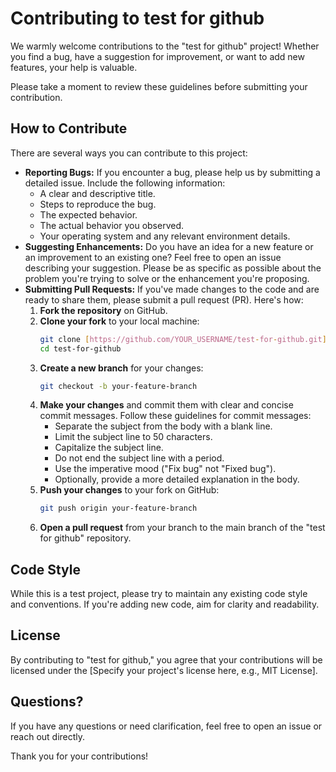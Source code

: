 # Contributing to test for github

We warmly welcome contributions to the "test for github" project! Whether you find a bug, have a suggestion for improvement, or want to add new features, your help is valuable.

Please take a moment to review these guidelines before submitting your contribution.

## How to Contribute

There are several ways you can contribute to this project:

* **Reporting Bugs:** If you encounter a bug, please help us by submitting a detailed issue. Include the following information:
    * A clear and descriptive title.
    * Steps to reproduce the bug.
    * The expected behavior.
    * The actual behavior you observed.
    * Your operating system and any relevant environment details.
* **Suggesting Enhancements:** Do you have an idea for a new feature or an improvement to an existing one? Feel free to open an issue describing your suggestion. Please be as specific as possible about the problem you're trying to solve or the enhancement you're proposing.
* **Submitting Pull Requests:** If you've made changes to the code and are ready to share them, please submit a pull request (PR). Here's how:
    1.  **Fork the repository** on GitHub.
    2.  **Clone your fork** to your local machine:
        ```bash
        git clone [https://github.com/YOUR_USERNAME/test-for-github.git](https://github.com/YOUR_USERNAME/test-for-github.git)
        cd test-for-github
        ```
    3.  **Create a new branch** for your changes:
        ```bash
        git checkout -b your-feature-branch
        ```
    4.  **Make your changes** and commit them with clear and concise commit messages. Follow these guidelines for commit messages:
        * Separate the subject from the body with a blank line.
        * Limit the subject line to 50 characters.
        * Capitalize the subject line.
        * Do not end the subject line with a period.
        * Use the imperative mood ("Fix bug" not "Fixed bug").
        * Optionally, provide a more detailed explanation in the body.
    5.  **Push your changes** to your fork on GitHub:
        ```bash
        git push origin your-feature-branch
        ```
    6.  **Open a pull request** from your branch to the main branch of the "test for github" repository.

## Code Style

While this is a test project, please try to maintain any existing code style and conventions. If you're adding new code, aim for clarity and readability.

## License

By contributing to "test for github," you agree that your contributions will be licensed under the [Specify your project's license here, e.g., MIT License].

## Questions?

If you have any questions or need clarification, feel free to open an issue or reach out directly.

Thank you for your contributions!
